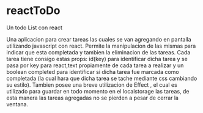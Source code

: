 # reactToDo
Un todo List con react

Una aplicacion para crear tareas las cuales se van agregando en pantalla utilizando javascript con react. Permite la manipulacion de las mismas para indicar que esta completada y tambien la eliminacion de las tareas.
Cada tarea tiene consigo estas props: id(key) para identificar dicha tarea y se pasa por key para react,text propiamente de cada tarea a realizar y un boolean completed para identificar si dicha tarea fue marcada como completada (la cual hara que dicha tarea se tache mediante css cambiando su estilo).
Tambien posee una breve utilizacion de Effect , el cual es utilizado para guardar en todo momento en el localstorage las tareas, de esta manera las tareas agregadas no se pierden
a pesar de cerrar la ventana.
